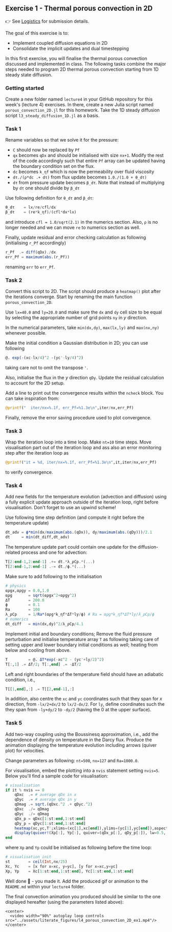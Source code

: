 <!--This file was generated, do not modify it.-->
## Exercise 1 - **Thermal porous convection in 2D**

👉 See [Logistics](/logistics/#submission) for submission details.

The goal of this exercise is to:
- Implement coupled diffusion equations in 2D
- Consolidate the implicit updates and dual timestepping

In this first exercise, you will finalise the thermal porous convection discussed and implemented in class. The following tasks combine the major steps needed to program 2D thermal porous convection starting from 1D steady state diffusion.

### Getting started
Create a new folder named `lecture4` in your GitHub repository for this week's (lecture 4) exercises. In there, create a new Julia script named `porous_convection_2D.jl` for this homework. Take the 1D steady diffusion script `l3_steady_diffusion_1D.jl` as a basis.

### Task 1
Rename variables so that we solve it for the pressure:
 - `C` should now be replaced by `Pf`
 - `qx` becomes `qDx` and should be initialised with size `nx+1`. Modify the rest of the code accordingly such that entire `Pf` array can be updated having the boundary condition set on the flux.
 - `dc` becomes `k_ηf` which is now the permeability over fluid viscosity
 - `dτ./(ρ*dc .+ dτ)` from flux update becomes `1.0./(1.0 + θ_dτ)`
 - `dτ` from pressure update becomes `β_dτ`. Note that instead of multiplying by `dτ` one should divide by `β_dτ`

Use following definition for `θ_dτ` and `β_dτ`:
```julia
θ_dτ    = lx/re/cfl/dx
β_dτ    = (re*k_ηf)/(cfl*dx*lx)
```
and introduce `cfl = 1.0/sqrt(2.1)` in the numerics section. Also, `ρ` is no longer needed and we can move `re` to numerics section as well.

Finally, update residual and error checking calculation as following (initialising `r_Pf` accordingly)
```julia
r_Pf  .= diff(qDx)./dx
err_Pf = maximum(abs.(r_Pf))
```
renaming `err` to `err_Pf`.

### Task 2
Convert this script to 2D. The script should produce a `heatmap()` plot after the iterations converge. Start by renaming the main function `porous_convection_2D`.

Use `lx=40.0` and `ly=20.0` and make sure the `dx` and `dy` cell size to be equal by selecting the appropriate number of grid points `ny` in $y$ direction.

In the numerical parameters, take `min(dx,dy)`, `max(lx,ly)` and `max(nx,ny)` whenever possible.

Make the initial condition a Gaussian distribution in 2D; you can use following
```julia
@. exp(-(xc-lx/4)^2 -(yc'-ly/4)^2)
```
taking care not to omit the transpose `'`.

Also, initialise the flux in the $y$ direction `qDy`. Update the residual calculation to account for the 2D setup.

Add a line to print out the convergence results within the `ncheck` block. You can take inspiration from:
```julia
@printf("  iter/nx=%.1f, err_Pf=%1.3e\n",iter/nx,err_Pf)
```

Finally, remove the error saving procedure used to plot convergence.

### Task 3

Wrap the iteration loop into a time loop. Make `nt=10` time steps. Move visualisation part out of the iteration loop and ass also an error monitoring step after the iteration loop as
```julia
@printf("it = %d, iter/nx=%.1f, err_Pf=%1.3e\n",it,iter/nx,err_Pf)
```
to verify convergence.

### Task 4

Add new fields for the temperature evolution (advection and diffusion) using a fully explicit update approach outside of the iteration loop, right before visualisation. Don't forget to use an upwind scheme!

Use following time step definition (and compute it right before the temperature update)
```julia
dt_adv = ϕ*min(dx/maximum(abs.(qDx)), dy/maximum(abs.(qDy)))/2.1
dt     = min(dt_diff,dt_adv)
```

The temperature update part could contain one update for the diffusion-related process and one for advection:
```julia
T[2:end-1,2:end-1] .+= dt.*λ_ρCp.*(...)
T[2:end-1,2:end-1] .-= dt./ϕ.*(...)
```

Make sure to add following to the initialisation
```julia
# physics
αρgx,αρgy = 0.0,1.0
αρg       = sqrt(αρgx^2+αρgy^2)
ΔT        = 200.0
ϕ         = 0.1
Ra        = 100
λ_ρCp     = 1/Ra*(αρg*k_ηf*ΔT*ly/ϕ) # Ra = αρg*k_ηf*ΔT*ly/λ_ρCp/ϕ
# numerics
dt_diff   = min(dx,dy)^2/λ_ρCp/4.1
```

Implement initial and boundary conditions; Remove the fluid pressure perturbation and initialise temperature array `T` as following taking care of setting upper and lower boundary initial conditions as well; heating from below and cooling from above.
```julia
T         = @. ΔT*exp(-xc^2 - (yc'+ly/2)^2)
T[:,1] .= ΔT/2; T[:,end] .= -ΔT/2
```

Left and right boundaries of the temperature field should have an adiabatic condition, i.e.,
```julia
T[[1,end],:] .= T[[2,end-1],:]
```

In addition, also centre the `xc` and `yc` coordinates such that they span for $x$ direction, from `-lx/2+dx/2` to `lx/2-dx/2`. For `ly`, define coordinates such the they span from `-ly+dy/2` to `-dy/2` (having the 0 at the upper surface).

### Task 5

Add two-way coupling using the Boussinesq approximation, i.e., add the dependence of density on temperature in the Darcy flux. Produce the animation displaying the temperature evolution including arrows (quiver plot) for velocities.

Change parameters as following: `nt=500`, `nx=127` and `Ra=1000.0`.

For visualisation, embed the plotting into a `nvis` statement setting `nvis=5`. Below you'll find a sample code for visualisation:
```julia
# visualisation
if it % nvis == 0
    qDxc  .= # average qDx in x
    qDyc  .= # average qDx in y
    qDmag .= sqrt.(qDxc.^2 .+ qDyc.^2)
    qDxc  ./= qDmag
    qDyc  ./= qDmag
    qDx_p = qDxc[1:st:end,1:st:end]
    qDy_p = qDyc[1:st:end,1:st:end]
    heatmap(xc,yc,T';xlims=(xc[1],xc[end]),ylims=(yc[1],yc[end]),aspect_ratio=1,c=:turbo)
    display(quiver!(Xp[:], Yp[:], quiver=(qDx_p[:], qDy_p[:]), lw=0.5, c=:black))
end
```

where `Xp` and `Yp` could be initialised as following before the time loop:
```julia
# visualisation init
st        = ceil(Int,nx/25)
Xc, Yc    = [x for x=xc, y=yc], [y for x=xc,y=yc]
Xp, Yp    = Xc[1:st:end,1:st:end], Yc[1:st:end,1:st:end]
```

Well done 🚀 - you made it. Add the produced gif or animation to the `README.md` within your `lecture4` folder.

The final convection animation you produced should be similar to the one displayed hereafter (using the parameters listed above):
~~~
<center>
  <video width="90%" autoplay loop controls src="../assets/literate_figures/l4_porous_convection_2D_ex1.mp4"/>
</center>
~~~

